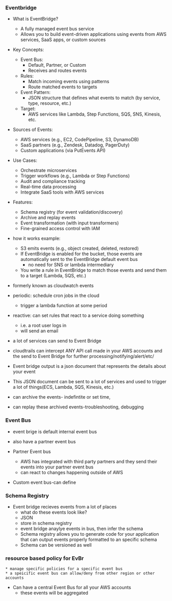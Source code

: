 ### Eventbridge

* What is EventBridge?
  * A fully managed event bus service
  * Allows you to build event-driven applications using events from AWS services, SaaS apps, or custom sources

* Key Concepts:
  * Event Bus:
    * Default, Partner, or Custom
    * Receives and routes events
  * Rules:
    * Match incoming events using patterns
    * Route matched events to targets
  * Event Pattern:
    * JSON structure that defines what events to match (by service, type, resource, etc.)
  * Target:
    * AWS services like Lambda, Step Functions, SQS, SNS, Kinesis, etc.

* Sources of Events:
  * AWS services (e.g., EC2, CodePipeline, S3, DynamoDB)
  * SaaS partners (e.g., Zendesk, Datadog, PagerDuty)
  * Custom applications (via PutEvents API)

* Use Cases:
  * Orchestrate microservices
  * Trigger workflows (e.g., Lambda or Step Functions)
  * Audit and compliance tracking
  * Real-time data processing
  * Integrate SaaS tools with AWS services

* Features:
  * Schema registry (for event validation/discovery)
  * Archive and replay events
  * Event transformation (with input transformers)
  * Fine-grained access control with IAM


* how it works example:
    * S3 emits events (e.g., object created, deleted, restored)
    * If EventBridge is enabled for the bucket, those events are automatically sent to the EventBridge default event bus
        * no need for SNS or lambda intermediary
    * You write a rule in EventBridge to match those events and send them to a target (Lambda, SQS, etc.)








* formerly known as cloudwatch events


* periodic: schedule cron jobs in the cloud
    * trigger a lambda function at some period

* reactive: can set rules that react to a service doing something
    * i.e. a root user logs in
    * will send an email


* a lot of services can send to Event Bridge


* cloudtrails can intercept ANY API call made in your AWS accounts and the send to Event Bridge for further processing/notifying/alert/etc/

* Event bridge output is a json document that represents the details about your event

* This JSON document can be sent to a lot of services and used to trigger a lot of things(ECS, Lambda, SQS, Kinesis, etc.)

* can archive the events- indefintite or set time, 

* can replay these archived events-troubleshooting, debugging

### Event Bus

* event brige is default internal event bus
* also have a partner event bus

* Partner Event bus
    * AWS has integrated with third party partners and they send their events into your partner event bus
    * can react to changes happening outside of AWS

* Custom event bus-can define


### Schema Registry
* Event bridge recieves events from a lot of places
    * what do these events look like?
    * JSON
    * store in schema registry
    * event bridge anaylye events in bus, then infer the schema
    * Schema registry allows you to generate code for your application that can output events properly formatted to an specific schema
    * Schema can be versioned as well

###  resource based policy for EvBr
    * manage specific policies for a specific event bus
    * a speicific event bus can allow/deny from other region or other accounts

* Can have a central Event Bus for all your AWS accounts
    * these events will be aggregated
